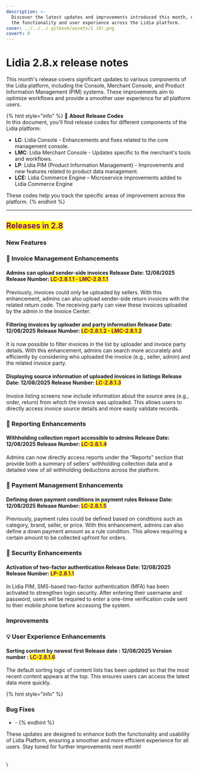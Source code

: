 ```yaml
---
description: >-
  Discover the latest updates and improvements introduced this month, enhancing
  the functionality and user experience across the Lidia platform.
cover: ../../../.gitbook/assets/1 (8).png
coverY: 0
---
```


# Lidia 2.8.x release notes

This month's release covers significant updates to various components of the Lidia platform, including the Console, Merchant Console, and Product Information Management (PIM) systems. These improvements aim to optimize workflows and provide a smoother user experience for all platform users.

{% hint style="info" %}
🔎 **About Release Codes**\
In this document, you'll find release codes for different components of the Lidia platform:

* **LC**: Lidia Console - Enhancements and fixes related to the core management console.
* **LMC**: Lidia Merchant Console - Updates specific to the merchant's tools and workflows.
* **LP**: Lidia PIM (Product Information Management) - Improvements and new features related to product data management.
* **LCE:** Lidia Commerce Engine – Microservice improvements added to Lidia Commerce Engine

These codes help you track the specific areas of improvement across the platform.
{% endhint %}

***

## <mark style="color:purple;">Releases in 2.8</mark>

### New Features

### 🎯 Invoice Management Enhancements

#### Admins can upload sender-side invoices **Release Date:** 12/08/2025 **Release Number:** <mark style="color:purple;">LC-2.8.1.1 - LMC-2.8.1.1</mark>

Previously, invoices could only be uploaded by sellers. With this enhancement, admins can also upload sender-side return invoices with the related return code. The receiving party can view these invoices uploaded by the admin in the Invoice Center.



#### Filtering invoices by uploader and party information **Release Date:** 12/08/2025 **Release Number:** <mark style="color:purple;">LC-2.8.1.2 - LMC-2.8.1.2</mark>

It is now possible to filter invoices in the list by uploader and invoice party details. With this enhancement, admins can search more accurately and efficiently by considering who uploaded the invoice (e.g., seller, admin) and the related invoice party.



#### **Displaying source information of uploaded invoices in listings** **Release Date:** 12/08/2025 **Release Number:** <mark style="color:purple;">LC-2.8.1.3</mark>

Invoice listing screens now include information about the source area (e.g., order, return) from which the invoice was uploaded. This allows users to directly access invoice source details and more easily validate records.





### 🎯 Reporting Enhancements

#### Withholding collection report accessible to admins **Release Date:** 12/08/2025 **Release Number:** <mark style="color:purple;">LC-2.8.1.4</mark>

Admins can now directly access reports under the “Reports” section that provide both a summary of sellers’ withholding collection data and a detailed view of all withholding deductions across the platform.





### 🎯 Payment **Management** Enhancements

#### Defining down payment conditions in payment rules **Release Date: 12/08/2025** **Release Number:** <mark style="color:purple;">LC-2.8.1.5</mark>

Previously, payment rules could be defined based on conditions such as category, brand, seller, or price. With this enhancement, admins can also define a down payment amount as a rule condition. This allows requiring a certain amount to be collected upfront for orders.





### 🎯 Security Enhancements

#### Activation of two-factor authentication **Release Date: 12/08/2025** **Release Number:** <mark style="color:purple;">LP-2.8.1.1</mark>

In Lidia PIM, SMS-based two-factor authentication (MFA) has been activated to strengthen login security. After entering their username and password, users will be required to enter a one-time verification code sent to their mobile phone before accessing the system.





### Improvements

### 💡 **User Experience Enhancements**

#### Sorting content by newest first **Release date :** 12/08/2025 **Version number :** <mark style="color:purple;">LC-2.8.1.6</mark>

The default sorting logic of content lists has been updated so that the most recent content appears at the top. This ensures users can access the latest data more quickly.





{% hint style="info" %}
### Bug Fixes

* \-
{% endhint %}



These updates are designed to enhance both the functionality and usability of Lidia Platform, ensuring a smoother and more efficient experience for all users. Stay tuned for further improvements next month!

\
\
